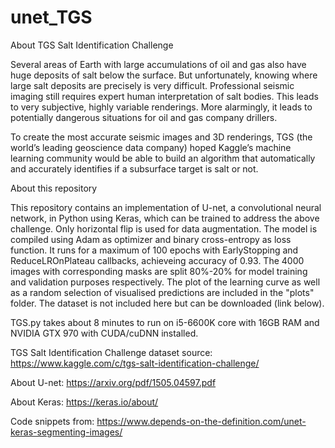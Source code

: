 # unet_TGS

About TGS Salt Identification Challenge

Several areas of Earth with large accumulations of oil and gas also have huge deposits of salt below the surface. But unfortunately, knowing where large salt deposits are precisely is very difficult. Professional seismic imaging still requires expert human interpretation of salt bodies. This leads to very subjective, highly variable renderings. More alarmingly, it leads to potentially dangerous situations for oil and gas company drillers.

To create the most accurate seismic images and 3D renderings, TGS (the world’s leading geoscience data company) hoped Kaggle’s machine learning community would be able to build an algorithm that automatically and accurately identifies if a subsurface target is salt or not.


About this repository

This repository contains an implementation of U-net, a convolutional neural network, in Python using Keras, which can be trained to address the above challenge. Only horizontal flip is used for data augmentation. The model is compiled using Adam as optimizer and binary cross-entropy as loss function. It runs for a maximum of 100 epochs with EarlyStopping and ReduceLROnPlateau callbacks, achieveing accuracy of 0.93. The 4000 images with corresponding masks are split 80%-20% for model training and validation purposes respectively. The plot of the learning curve as well as a random selection of visualised predictions are included in the "plots" folder. The dataset is not included here but can be downloaded (link below).

TGS.py takes about 8 minutes to run on i5-6600K core with 16GB RAM and NVIDIA GTX 970 with CUDA/cuDNN installed.


TGS Salt Identification Challenge dataset source:
https://www.kaggle.com/c/tgs-salt-identification-challenge/

About U-net:
https://arxiv.org/pdf/1505.04597.pdf

About Keras:
https://keras.io/about/

Code snippets from:
https://www.depends-on-the-definition.com/unet-keras-segmenting-images/

